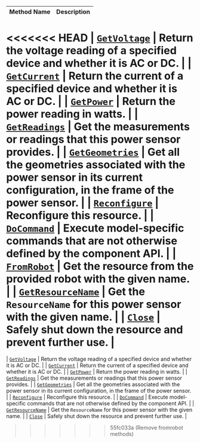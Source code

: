 <!-- prettier-ignore -->
| Method Name | Description |
| ----------- | ----------- |
<<<<<<< HEAD
| [`GetVoltage`](/appendix/apis/components/power-sensor/#getvoltage) | Return the voltage reading of a specified device and whether it is AC or DC. |
| [`GetCurrent`](/appendix/apis/components/power-sensor/#getcurrent) | Return the current of a specified device and whether it is AC or DC. |
| [`GetPower`](/appendix/apis/components/power-sensor/#getpower) | Return the power reading in watts. |
| [`GetReadings`](/appendix/apis/components/power-sensor/#getreadings) | Get the measurements or readings that this power sensor provides. |
| [`GetGeometries`](/appendix/apis/components/power-sensor/#getgeometries) | Get all the geometries associated with the power sensor in its current configuration, in the frame of the power sensor. |
| [`Reconfigure`](/appendix/apis/components/power-sensor/#reconfigure) | Reconfigure this resource. |
| [`DoCommand`](/appendix/apis/components/power-sensor/#docommand) | Execute model-specific commands that are not otherwise defined by the component API. |
| [`FromRobot`](/appendix/apis/components/power-sensor/#fromrobot) | Get the resource from the provided robot with the given name. |
| [`GetResourceName`](/appendix/apis/components/power-sensor/#getresourcename) | Get the `ResourceName` for this power sensor with the given name. |
| [`Close`](/appendix/apis/components/power-sensor/#close) | Safely shut down the resource and prevent further use. |
=======
| [`GetVoltage`](/components/power-sensor/#getvoltage) | Return the voltage reading of a specified device and whether it is AC or DC. |
| [`GetCurrent`](/components/power-sensor/#getcurrent) | Return the current of a specified device and whether it is AC or DC. |
| [`GetPower`](/components/power-sensor/#getpower) | Return the power reading in watts. |
| [`GetReadings`](/components/power-sensor/#getreadings) | Get the measurements or readings that this power sensor provides. |
| [`GetGeometries`](/components/power-sensor/#getgeometries) | Get all the geometries associated with the power sensor in its current configuration, in the frame of the power sensor. |
| [`Reconfigure`](/components/power-sensor/#reconfigure) | Reconfigure this resource. |
| [`DoCommand`](/components/power-sensor/#docommand) | Execute model-specific commands that are not otherwise defined by the component API. |
| [`GetResourceName`](/components/power-sensor/#getresourcename) | Get the `ResourceName` for this power sensor with the given name. |
| [`Close`](/components/power-sensor/#close) | Safely shut down the resource and prevent further use. |
>>>>>>> 55fc033a (Remove fromrobot methods)
